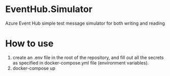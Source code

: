# EventHub.Simulator

Azure Event Hub simple test message simulator for both writing and reading

# How to use

1. create an .env file in the root of the repository, and fill out all the secrets as specified in docker-compose.yml file (environment variables).
2. docker-compose up
